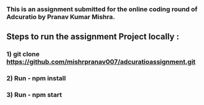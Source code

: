 ### This is an assignment submitted for the online coding round of Adcuratio by Pranav Kumar Mishra.


## Steps to run the assignment Project locally : 

### 1) git clone https://github.com/mishrpranav007/adcuratioassignment.git
### 2) Run - npm install
### 3) Run - npm start


